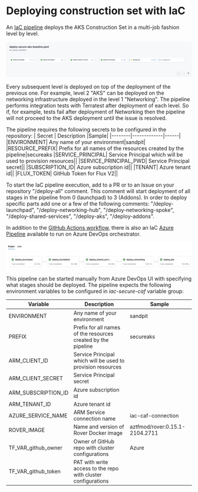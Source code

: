 # Deploying construction set with IaC

An [IaC pipeline](../../../../../../.github/workflows/deploy-secure-aks-baseline.yaml) deploys the AKS Construction Set in a multi-job fashion level by level.

![iac-gh-pipeline](../pictures/iac-gh-pipeline.png)

Every subsequent level is deployed on top of the deployment of the previous one. For example, level 2 "AKS" can be deployed on the networking infrastructure deployed in the level 1 "Networking". The pipeline performs integration tests with Terratest after deployment of each level. So if, for example, tests fail after deployment of Networking then the pipeline will not proceed to the AKS deployment until the issue is resolved.

The pipeline requires the following secrets to be configured in the repository:
| Secret | Description |Sample|
|--------|-------------|------|
|ENVIRONMENT| Any name of your environment|sandpit|
|RESOURCE_PREFIX| Prefix for all names of the resources created by the pipeline|secureaks
|SERVICE_PRINCIPAL| Service Principal which will be used to provision resources||
|SERVICE_PRINCIPAL_PWD| Service Principal secret||
|SUBSCRIPTION_ID| Azure subscription id||
|TENANT| Azure tenant id||
|FLUX_TOKEN| GitHub Token for Flux V2||


To start the IaC pipeline execution, add to a PR or to an Issue on your repository "/deploy-all" comment. This comment will start deployment of all stages in the pipeline from 0 (launchpad) to 3 (Addons).
In order to deploy specific parts add one or a few of the following comments: "/deploy-launchpad", "/deploy-networking-hub", "/deploy-networking-spoke", "/deploy-shared-services", "/deploy-aks", "/deploy-addons".

In addition to the [GitHub Actions workflow](../../../../../../.github/workflows/deploy-secure-aks-baseline.yaml), there is also an IaC [Azure Pipeline](../../../../../../.pipelines/deploy-secure-aks-baseline.yaml) available to run on Azure DevOps orchestrator.

![iac-azdo-pipeline](../pictures/iac-azdo-pipeline.png)

This pipeline can be started manually from Azure DevOps UI with specifying what stages should be deployed. The pipeline expects the following environment variables to be configured in *iac-secure-caf* variable group:

| Variable | Description |Sample|
|--------|-------------|------|
|ENVIRONMENT| Any name of your environment|sandpit|
|PREFIX| Prefix for all names of the resources created by the pipeline|secureaks
|ARM_CLIENT_ID| Service Principal which will be used to provision resources||
|ARM_CLIENT_SECRET| Service Principal secret||
|ARM_SUBSCRIPTION_ID| Azure subscription id||
|ARM_TENANT_ID| Azure tenant id||
|AZURE_SERVICE_NAME| ARM Service connection name|iac-caf-connection|
|ROVER_IMAGE| Name and version of Rover Docker image|aztfmod/rover:0.15.1-2104.2711|
|TF_VAR_github_owner| Owner of GitHub repo with cluster configurations |Azure|
|TF_VAR_github_token| PAT with write access to the repo with cluster configurations  ||

